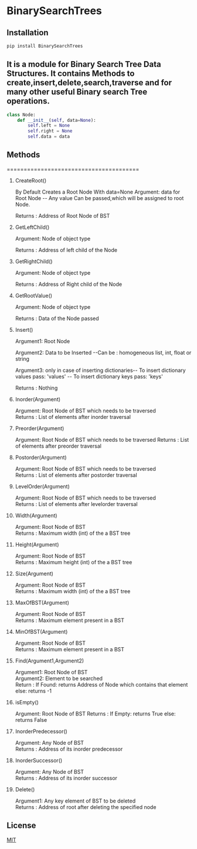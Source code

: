 # BinarySearchTrees
## Installation

```bash
pip install BinarySearchTrees
```

## It is a module for Binary Search Tree Data Structures. It contains Methods to create,insert,delete,search,traverse and for many other useful Binary search Tree operations.


```python
class Node:
    def __init__(self, data=None):
        self.left = None
        self.right = None
        self.data = data
```


## Methods
=======================================
1. CreateRoot()

	By Default Creates a Root Node With data=None
	Argument: data for Root Node -- Any value Can be passed,which will be assigned to root Node.
  
	Returns    : Address of Root Node of BST
  
2. GetLeftChild()

	Argument: Node of object type
  
	Returns    : Address of left child of the Node
  
3. GetRightChild()

	Argument: Node of object type
  
	Returns    : Address of Right child of the Node
  
4. GetRootValue()

	Argument: Node of object type
  
	Returns    : Data of the Node passed
  
5. Insert()

	Argument1: Root Node
  
	Argument2: Data to be Inserted --Can be : homogeneous list, int, float or string
  
	Argument3: only in case of inserting dictionaries-- To insert dictionary values pass: 'values'
                                                   -- To insert dictionary keys pass: 'keys'
                                                   
	Returns    : Nothing
  
6. Inorder(Argument)

	Argument: Root Node of BST which needs to be traversed</br>
	Returns : List of elements after inorder traversal

7. Preorder(Argument)

	Argument: Root Node of BST which needs to be traversed
	Returns : List of elements after preorder traversal
	
8. Postorder(Argument)

	Argument: Root Node of BST which needs to be traversed</br>
	Returns : List of elements after postorder traversal
	
9. LevelOrder(Argument)

	Argument: Root Node of BST which needs to be traversed</br>
	Returns : List of elements after levelorder traversal

10. Width(Argument)

	Argument: Root Node of BST</br>
	Returns : Maximum width (int) of the a BST tree

11. Height(Argument)

	Argument: Root Node of BST</br>
	Returns : Maximum height (int) of the a BST tree

12. Size(Argument)

	Argument: Root Node of BST</br>
	Returns : Maximum width (int) of the a BST tree

13. MaxOfBST(Argument)

	Argument: Root Node of BST</br>
	Returns : Maximum element present in a BST
	
14. MinOfBST(Argument)

	Argument: Root Node of BST</br>
	Returns : Maximum element present in a BST
	
15. Find(Argument1,Argument2)

	Argument1: Root Node of BST</br>
	Argument2: Element to be searched</br>
	Return : If Found:
			returns Address of Node which contains that element</br>
		 else:
			returns -1
						
16. isEmpty()

	Argument: Root Node of BST
	Returns : If Empty:
			returns True
		else:
			returns False
	
17. InorderPredecessor()

	Argument: Any Node of BST</br>
	Returns : Address of its inorder predecessor
	
18. InorderSuccessor()

	Argument: Any Node of BST</br>
	Returns : Address of its inorder successor
	
19. Delete()

	Argument1: Any key element of BST to be deleted</br>
	Returns : Address of root after deleting the specified node

## License
[MIT](https://choosealicense.com/licenses/mit/)
